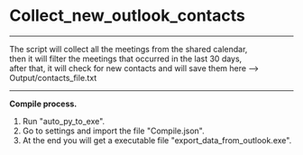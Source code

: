 # Collect_new_outlook_contacts

***

The script will collect all the meetings from the shared calendar, \
then it will filter the meetings that occurred in the last 30 days, \
after that, it will check for new contacts and will save them here --> Output/contacts_file.txt 


***

**Compile process.**
1. Run "auto_py_to_exe".
2. Go to settings and import the file "Compile.json".
3. At the end you will get a executable file "export_data_from_outlook.exe".



